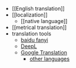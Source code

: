 - [[English translation]]
- [[localization]]
    - [[native language]]
- [[metrical translation]]
- translation tools
    - [baidu fanyi](https://fanyi.baidu.com/)
    - [DeepL](https://www.deepl.com/translator)
    - [Google Translation](https://translate.google.cn/)
        - [other languages](https://translate.google.cn/?sl=ja&tl=en&text=xxx&op=translate)
